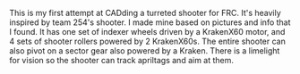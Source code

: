 This is my first attempt at CADding a turreted shooter for FRC. It's heavily inspired by team 254's shooter. I made mine based on pictures and info that I found. 
It has one set of indexer wheels driven by a KrakenX60 motor, and 4 sets of shooter rollers powered by 2 KrakenX60s. The entire shooter can also pivot on a sector gear also powered by a Kraken.
There is a limelight for vision so the shooter can track apriltags and aim at them.
